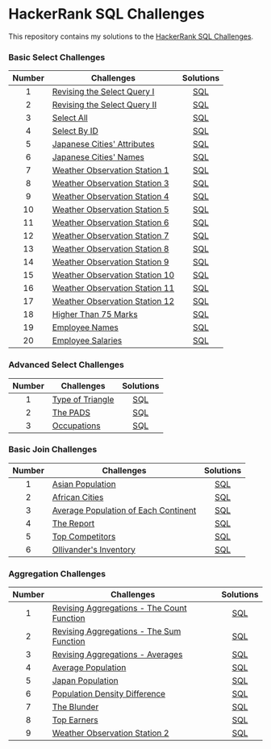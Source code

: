# HackerRank SQL Challenges

This repository contains my solutions to the [HackerRank SQL Challenges](https://www.hackerrank.com/domains/sql).

### Basic Select Challenges

| Number | Challenges                                                                                                     |                       Solutions                        |
|:------------:|----------------------------------------|:----------------:|
|   1    | [Revising the Select Query I](https://www.hackerrank.com/challenges/revising-the-select-query/problem)         |   [SQL](basic_select/revising-the-select-query.sql)    |
|   2    | [Revising the Select Query II](https://www.hackerrank.com/challenges/revising-the-select-query-2/problem)      |  [SQL](basic_select/revising-the-select-query-2.sql)   |
|   3    | [Select All](https://www.hackerrank.com/challenges/select-all-sql/problem)                                     |         [SQL](basic_select/select-all-sql.sql)         |
|   4    | [Select By ID](https://www.hackerrank.com/challenges/select-by-id/problem)                                     |          [SQL](basic_select/select-by-id.sql)          |
|   5    | [Japanese Cities' Attributes](https://www.hackerrank.com/challenges/japanese-cities-attributes/problem)        |   [SQL](basic_select/japanese-cities-attributes.sql)   |
|   6    | [Japanese Cities' Names](https://www.hackerrank.com/challenges/japanese-cities-name/problem)                   |      [SQL](basic_select/japanese-cities-name.sql)      |
|   7    | [Weather Observation Station 1](https://www.hackerrank.com/challenges/weather-observation-station-1/problem)   | [SQL](basic_select/weather-observation-station-1.sql)  |
|   8    | [Weather Observation Station 3](https://www.hackerrank.com/challenges/weather-observation-station-3/problem)   | [SQL](basic_select/weather-observation-station-3.sql)  |
|   9    | [Weather Observation Station 4](https://www.hackerrank.com/challenges/weather-observation-station-4/problem)   | [SQL](basic_select/weather-observation-station-4.sql)  |
|   10   | [Weather Observation Station 5](https://www.hackerrank.com/challenges/weather-observation-station-5/problem)   | [SQL](basic_select/weather-observation-station-5.sql)  |
|   11   | [Weather Observation Station 6](https://www.hackerrank.com/challenges/weather-observation-station-6/problem)   | [SQL](basic_select/weather-observation-station-6.sql)  |
|   12   | [Weather Observation Station 7](https://www.hackerrank.com/challenges/weather-observation-station-7/problem)   | [SQL](basic_select/weather-observation-station-7.sql)  |
|   13   | [Weather Observation Station 8](https://www.hackerrank.com/challenges/weather-observation-station-8/problem)   | [SQL](basic_select/weather-observation-station-8.sql)  |
|   14   | [Weather Observation Station 9](https://www.hackerrank.com/challenges/weather-observation-station-9/problem)   | [SQL](basic_select/weather-observation-station-9.sql)  |
|   15   | [Weather Observation Station 10](https://www.hackerrank.com/challenges/weather-observation-station-10/problem) | [SQL](basic_select/weather-observation-station-10.sql) |
|   16   | [Weather Observation Station 11](https://www.hackerrank.com/challenges/weather-observation-station-11/problem) | [SQL](basic_select/weather-observation-station-11.sql) |
|   17   | [Weather Observation Station 12](https://www.hackerrank.com/challenges/weather-observation-station-12/problem) | [SQL](basic_select/weather-observation-station-12.sql) |
|   18   | [Higher Than 75 Marks](https://www.hackerrank.com/challenges/more-than-75-marks/problem)                       |       [SQL](basic_select/more-than-75-marks.sql)       |
|   19   | [Employee Names](https://www.hackerrank.com/challenges/name-of-employees/problem)                              |       [SQL](basic_select/name-of-employees.sql)        |
|   20   | [Employee Salaries](https://www.hackerrank.com/challenges/salary-of-employees/problem)                         |      [SQL](basic_select/salary-of-employees.sql)       |

### Advanced Select Challenges

| Number | Challenges                                                                              |                    Solutions                     |
|:------------:|--------------------------------------|:------------------:|
|   1    | [Type of Triangle](https://www.hackerrank.com/challenges/what-type-of-triangle/problem) | [SQL](advanced_select/what-type-of-triangle.sql) |
|   2    | [The PADS](https://www.hackerrank.com/challenges/the-pads/problem)                      |       [SQL](advanced_select/the-pads.sql)        |
|   3    | [Occupations](https://www.hackerrank.com/challenges/occupations/problem)                |      [SQL](advanced_select/occupations.sql)      |

### Basic Join Challenges

| Number | Challenges                                                                                                                 |                         Solutions                          |
|:------------:|-----------------------------------------|:----------------:|
|   1    | [Asian Population](https://www.hackerrank.com/challenges/asian-population/problem)                                         |           [SQL](basic_join/asian-population.sql)           |
|   2    | [African Cities](https://www.hackerrank.com/challenges/african-cities/problem)                                             |            [SQL](basic_join/african-cities.sql)            |
|   3    | [Average Population of Each Continent](https://www.hackerrank.com/challenges/average-population-of-each-continent/problem) | [SQL](basic_join/average-population-of-each-continent.sql) |
|   4    | [The Report](https://www.hackerrank.com/challenges/the-report/submissions/code/94188063)                                   |              [SQL](basic_join/the-report.sql)              |
|   5    | [Top Competitors](https://www.hackerrank.com/challenges/full-score/problem)                                                |              [SQL](basic_join/full-score.sql)              |
|   6    | [Ollivander's Inventory](https://www.hackerrank.com/challenges/harry-potter-and-wands/problem)                             |        [SQL](basic_join/harry-potter-and-wands.sql)        |

### Aggregation Challenges

| Number | Challenges                                                                                                                           |                             Solutions                             |
|:------------:|----------------------------------------|:----------------:|
|   1    | [Revising Aggregations - The Count Function](https://www.hackerrank.com/challenges/revising-aggregations-the-count-function/problem) |  [SQL](aggregation/revising-aggregations-the-count-function.sql)  |
|   2    | [Revising Aggregations - The Sum Function](https://www.hackerrank.com/challenges/revising-aggregations-sum/problem)                  |         [SQL](aggregation/revising-aggregations-sum.sql)          |
|   3    | [Revising Aggregations - Averages](https://www.hackerrank.com/challenges/revising-aggregations-the-average-function/problem)         | [SQL](aggregation/revising-aggregations-the-average-function.sql) |
|   4    | [Average Population](https://www.hackerrank.com/challenges/average-population/problem)                                               |             [SQL](aggregation/average-population.sql)             |
|   5    | [Japan Population](https://www.hackerrank.com/challenges/japan-population/problem)                                                   |              [SQL](aggregation/japan-population.sql)              |
|   6    | [Population Density Difference](https://www.hackerrank.com/challenges/population-density-difference/problem)                         |       [SQL](aggregation/population-density-difference.sql)        |
|   7    | [The Blunder](https://www.hackerrank.com/challenges/the-blunder/problem)                                                             |                [SQL](aggregation/the-blunder.sql)                 |
|   8    | [Top Earners](https://www.hackerrank.com/challenges/earnings-of-employees/problem)                                                   |           [SQL](aggregation/earnings-of-employees.sql)            |
|   9    | [Weather Observation Station 2](https://www.hackerrank.com/challenges/weather-observation-station-2/problem)                         |       [SQL](aggregation/weather-observation-station-2.sql)        |
